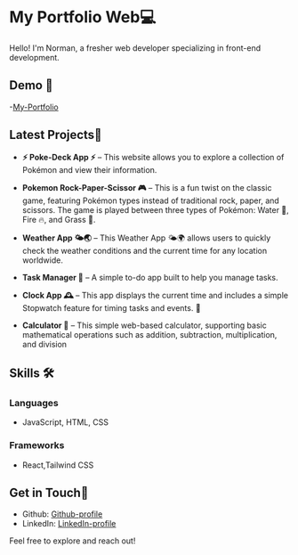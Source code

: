 # My Portfolio Web💻

Hello! I'm Norman, a fresher web developer specializing in front-end development.

## Demo 👀

-[My-Portfolio](https://elegant-gecko-628d30.netlify.app/)

## Latest Projects🌟

- **⚡ Poke-Deck App ⚡** – This website allows you to explore a collection of Pokémon and view their information.

- **Pokemon Rock-Paper-Scissor 🎮** – This is a fun twist on the classic game, featuring Pokémon types instead of traditional rock, paper, and scissors. The game is played between three types of Pokémon: Water 🌊, Fire 🔥, and Grass 🌱.

- **Weather App 🌤️🌏** – This Weather App 🌤️🌍 allows users to quickly check the weather conditions and the current time for any location worldwide.

- **Task Manager 📝** – A simple to-do app built to help you manage tasks.

- **Clock App 🕰️** – This app displays the current time and includes a simple Stopwatch feature for timing tasks and events. 🚀

- **Calculator 🧮** – This simple web-based calculator, supporting basic mathematical operations such as addition, subtraction, multiplication, and division

## Skills 🛠️

### Languages

- JavaScript, HTML, CSS

### Frameworks

- React,Tailwind CSS

## Get in Touch💬

- Github: [Github-profile](https://github.com/Manmanmannnnn)
- LinkedIn: [LinkedIn-profile](https://www.linkedin.com/in/norman-bob-gomez/)

Feel free to explore and reach out!
